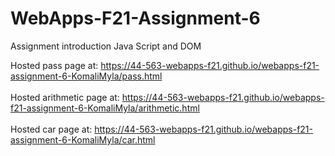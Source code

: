 # WebApps-F21-Assignment-6
Assignment introduction Java Script and DOM

Hosted pass page at: https://44-563-webapps-f21.github.io/webapps-f21-assignment-6-KomaliMyla/pass.html
<br>
<br>
Hosted arithmetic page at: https://44-563-webapps-f21.github.io/webapps-f21-assignment-6-KomaliMyla/arithmetic.html
<br>
<br>
Hosted car page at: https://44-563-webapps-f21.github.io/webapps-f21-assignment-6-KomaliMyla/car.html